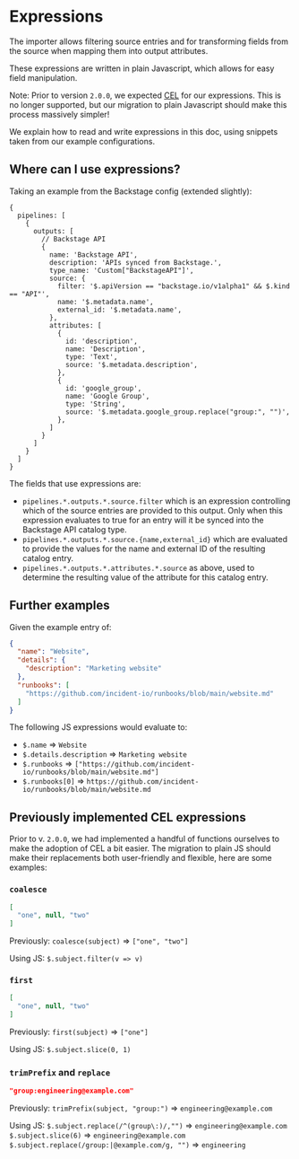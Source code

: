 # Expressions

The importer allows filtering source entries and for transforming fields from
the source when mapping them into output attributes.

These expressions are written in plain Javascript, which allows for easy field
manipulation.

Note: Prior to version `2.0.0`, we expected [CEL](https://github.com/google/cel-spec)
for our expressions. This is no longer supported, but our migration
to plain Javascript should make this process massively simpler!

We explain how to read and write expressions in this doc, using snippets taken
from our example configurations.

## Where can I use expressions?

Taking an example from the Backstage config (extended slightly):

```jsonnet
{
  pipelines: [
    {
      outputs: [
        // Backstage API
        {
          name: 'Backstage API',
          description: 'APIs synced from Backstage.',
          type_name: 'Custom["BackstageAPI"]',
          source: {
            filter: '$.apiVersion == "backstage.io/v1alpha1" && $.kind == "API"',
            name: '$.metadata.name',
            external_id: '$.metadata.name',
          },
          attributes: [
            {
              id: 'description',
              name: 'Description',
              type: 'Text',
              source: '$.metadata.description',
            },
            {
              id: 'google_group',
              name: 'Google Group',
              type: 'String',
              source: '$.metadata.google_group.replace("group:", "")',
            },
          ]
        }
      ]
    }
  ]
}
```

The fields that use expressions are:

- `pipelines.*.outputs.*.source.filter` which is an expression controlling which
  of the source entries are provided to this output. Only when this expression
  evaluates to true for an entry will it be synced into the Backstage API
  catalog type.
- `pipelines.*.outputs.*.source.{name,external_id}` which are evaluated to
  provide the values for the name and external ID of the resulting catalog
  entry.
- `pipelines.*.outputs.*.attributes.*.source` as above, used to determine the
  resulting value of the attribute for this catalog entry.


## Further examples

Given the example entry of:

```json
{
  "name": "Website",
  "details": {
    "description": "Marketing website"
  },
  "runbooks": [
    "https://github.com/incident-io/runbooks/blob/main/website.md"
  ]
}
```

The following JS expressions would evaluate to:

- `$.name` => `Website`
- `$.details.description` => `Marketing website`
- `$.runbooks` => `["https://github.com/incident-io/runbooks/blob/main/website.md"]`
- `$.runbooks[0]` => `https://github.com/incident-io/runbooks/blob/main/website.md`

## Previously implemented CEL expressions

Prior to v. `2.0.0`, we had implemented a handful of functions ourselves
to make the adoption of CEL a bit easier. The migration to plain JS should
make their replacements both user-friendly and flexible, here are some examples:

### `coalesce`
```json
[
  "one", null, "two"
]
```
Previously:
`coalesce(subject)` => `["one", "two"]`

Using JS:
`$.subject.filter(v => v)`


### `first`
```json
[
  "one", null, "two"
]
```
Previously:
`first(subject)` => `["one"]`

Using JS:
`$.subject.slice(0, 1)`

### `trimPrefix` and `replace`
```json
"group:engineering@example.com"
```
Previously:
`trimPrefix(subject, "group:")` => `engineering@example.com`

Using JS:
`$.subject.replace(/^(group\:)/,"")` => `engineering@example.com`
`$.subject.slice(6)` => `engineering@example.com`
`$.subject.replace(/group:|@example.com/g, "")` => `engineering`
